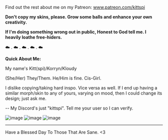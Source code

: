 Find out the rest about me on my Patreon: 
www.patreon.com/kittspi

**Don't copy my skins, please. Grow some balls and enhance your own creativity.**

**If I'm doing something wrong out in public, Honest to God tell me. I heavily loathe free-hiders.**

☁️ . ☁️ . ☁️ . ☁️ . ☁️


**Quick About Me:**

My name's Kitt(spi)/Korryn/Kloudy

(She/Her) They/Them. He/Him is fine. Cis-Girl.

I dislike copying/taking hard inspo. Vice versa as well. If I end up having a similar morph/skin to any of yours, varying on mood, then I could change its design; just ask me.


-- My Discord's just "kittspi". Tell me your user so I can verify.

![image](https://user-images.githubusercontent.com/99100034/227718875-c5e52420-1a6b-41d9-8097-76680c1e1003.png)
![image](https://user-images.githubusercontent.com/99100034/227719036-bf12601a-7c58-41b4-97ad-65db3be5e5b5.png)
![image](https://user-images.githubusercontent.com/99100034/227719399-7eb49137-3a89-4e71-a56f-a654db2a3489.png)

______________________________


Have a Blessed Day To Those That Are Sane. <3
